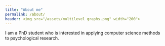 ```yaml
---
title: "About me"
permalink: /about/
header: <img src="/assets/multilevel graphs.png" width="200">
---
```


I am a PhD student who is interested in applying computer science methods to psychological research.


